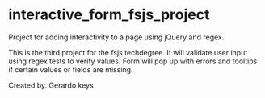 # interactive_form_fsjs_project
Project for adding interactivity to a page using jQuery and regex.

This is the third project for the fsjs techdegree.
It will validate user input using regex tests to verify values.
Form will pop up with errors and tooltips if certain values or fields are missing.

Created by. Gerardo keys
